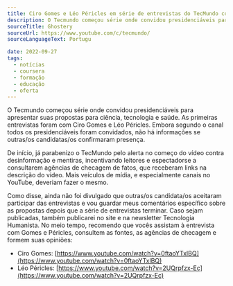 ```yaml
---
title: Ciro Gomes e Léo Péricles em série de entrevistas do TecMundo com presidenciáveis
description: O Tecmundo começou série onde convidou presidenciáveis para apresentar suas propostas para ciência, tecnologia e saúde. As primeiras entrevistas foram com Ciro Gomes e Léo Péricles.
sourceTitle: Ghostery
sourceUrl: https://www.youtube.com/c/tecmundo/
sourceLanguageText: Portugu

date: 2022-09-27
tags:
  - notícias
  - coursera
  - formação
  - educação
  - oferta
---
```


O Tecmundo começou série onde convidou presidenciáveis para apresentar suas propostas para ciência, tecnologia e saúde. As primeiras entrevistas foram com Ciro Gomes e Léo Péricles. Embora segundo o canal todos os presidenciáveis foram convidados, não há informações se outras/os candidatas/os confirmaram presença.

De início, já parabenizo o TecMundo pelo alerta no começo do vídeo contra desinformação e mentiras, incentivando leitores e espectadorse a consultarem agências de checagem de fatos, que receberam links na descrição do vídeo. Mais veículos de mídia, e especialmente canais no YouTube, deveriam fazer o mesmo.

Como disse, ainda não foi divulgado que outras/os candidata/os aceitaram participar das entrevistas e vou guardar meus comentários específico sobre as propostas depois que a série de entrevistas terminar. Caso sejam publicadas, também publicarei no site e na newsletter Tecnologia Humanista. No meio tempo, recomendo que vocês assistam à entrevista com Gomes e Péricles, consultem as fontes, as agências de checagem e formem suas opiniões:

* Ciro Gomes: [https://www.youtube.com/watch?v=0ftaoYTxlBQ](https://www.youtube.com/watch?v=0ftaoYTxlBQ)
* Léo Péricles: [https://www.youtube.com/watch?v=2UQrpfzx-Ec](https://www.youtube.com/watch?v=2UQrpfzx-Ec)
